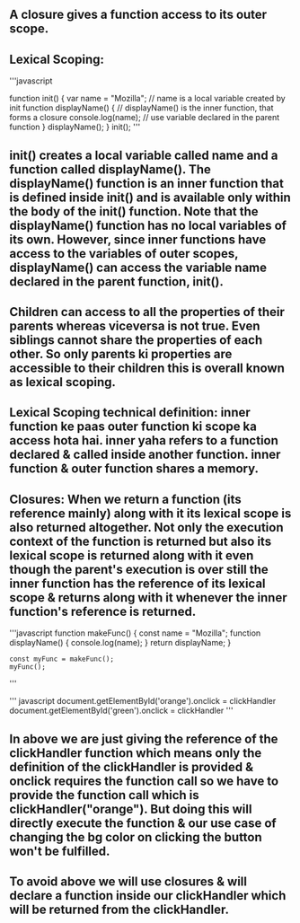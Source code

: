 ## A closure gives a function access to its outer scope.

## Lexical Scoping:

'''javascript

function init() {
  var name = "Mozilla"; // name is a local variable created by init
  function displayName() {
    // displayName() is the inner function, that forms a closure
    console.log(name); // use variable declared in the parent function
  }
  displayName();
}
init();
'''

## init() creates a local variable called name and a function called displayName(). The displayName() function is an inner function that is defined inside init() and is available only within the body of the init() function. Note that the displayName() function has no local variables of its own. However, since inner functions have access to the variables of outer scopes, displayName() can access the variable name declared in the parent function, init().

## Children can access to all the properties of their parents whereas viceversa is not true. Even siblings cannot share the properties of each other. So only parents ki properties are accessible to their children this is overall known as lexical scoping. 

## Lexical Scoping technical definition:  inner function ke paas outer function ki scope ka access hota hai. inner yaha refers to a function declared & called inside another function.  inner function & outer function shares a memory. 


## Closures: When we return a function (its reference mainly) along with it its lexical scope is also returned altogether. Not only the execution context of the function is returned but also its lexical scope is returned along with it even though the parent's execution is over still the inner function has the reference of its lexical scope & returns along with it whenever the inner function's reference is returned. 

'''javascript
 function makeFunc() {
        const name = "Mozilla";
        function displayName() {
            console.log(name);
        }
        return displayName;
    }

    const myFunc = makeFunc();
    myFunc();


'''

''' javascript
  document.getElementById('orange').onclick = clickHandler
 document.getElementById('green').onclick = clickHandler
 '''

## In above we are just giving the reference of the clickHandler function which means only the definition of the clickHandler is provided & onclick requires the function call so we have to provide the function call which is clickHandler("orange"). But doing this will directly execute the function & our use case of changing the bg color on clicking the button won't be fulfilled. 

## To avoid above we will use closures & will declare a function inside our clickHandler which will be returned from the clickHandler. 
